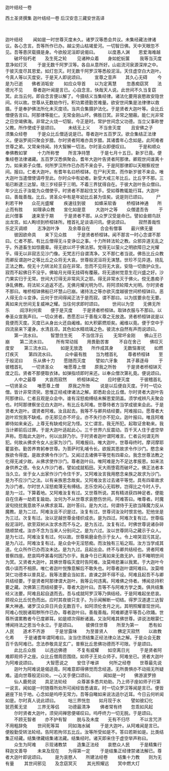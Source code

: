迦叶结经一卷


西土圣贤撰集
迦叶结经一卷
后汉安息三藏安世高译


　　

迦叶结经
　　闻如是一时世尊灭度未久。诸罗汉等悉会共议。未集经藏法律诸议。各心念言。吾等所作已办。越尘劳山枯竭爱河。一切智日佛。天中天眼忽不见。吾等患厌载摄是身。今欲般泥洹即说偈曰。
　　以度愚人渊　　恩爱海难越
　　破坏俗朽老　　及生死之轮
　　见诸种众着　　身如蛇蚖箧
　　我等当灭度　　意净如灯灭
　　于是无数千阿罗汉等。各自从意所好。山岩流河泉源深岸之中。于彼灭度尽其恩爱。如灯忽灭。时无数千阿罗汉等悉般泥洹。天住虚空白大迦叶。今真人等以灭度安。于是天人即说颂曰。
　　宣尊之音声　　其久心无碍
　　今是为已逝　　佛者消垢安
　　如应众导首　　以为定离慧
　　忽愚痴窈冥　　法德光不见
　　尊者迦叶闻是言已。心自念言。快哉天人说。此世间不久当复窈冥。此当云何。即自念言便以解了。今摄结义当集经律。诸法化要用哀愍故安隐世间。何以故。世尊从无数劫作行。积功累德勤苦难量。欲安世间集是法律律以救摄。于是奉护佛法所化未灭度顷。当共合集摄护法化。于是贤者大迦叶等。会比丘僧便告言曰。阿那律等能仁。无常金刚山坏。佛胜日冥。非常之闇蔽。能仁光非常之日空竭佛海。非常之火烧一切智。今正是时。常护世间念父功德。当立父事称誉父教。所作使成于是颂曰。
　　未结无上义　　不当舍灭度
　　且安佛之子　　须集众经卷
　　于是众比丘僧适说是已。尊者迦叶五百罗汉。欲合集结正法律义。便诣罗阅只聚会岁腊。尔时贤者阿难亦具岁腊。其诸耆年心念如是。此阿难者世尊之弟。又常亲侍闻。持大智解一切法。尔时圣众即便叹曰。
　　于是和顺众　　奉佛教如掌
　　十力所称誉　　所言净持慧
　　于是七月十五日。新岁已竟。便集经卷法律诸藏。五百罗汉悉俱聚会。耆年大迦叶告贤者阿那律。卿观世间谁离十力。如来弟子众僧。何所罗汉所作已办而不来会乎。于是阿那律即以天眼察视世间。报曰。仁者大迦叶。有耆年名曰桥桓钵。在尸利天宫。而作新岁彼不来会。唯大迦叶当遣僧使请呼至此。尔时众中有幼者。新受大戒三年比丘。比丘字不那。三垢已断逮三达智。晓三岁经获于三明。不着三界犹得自在。于彼大迦叶告众僧曰。年少比丘子汝能为众僧使乎。时贤者不那起住叉手。受如尊教辄能行耳。大迦叶曰。善哉善哉。比丘。贤圣众中有是年幼比丘甚为佳矣。说是则已颂曰。
　　尸利若干种　　众花光盛耀
　　疾速往到彼　　如蜂采软香
　　桥桓钵神通　　所止而有胜
　　如理承众教　　宣化如是意
　　大迦叶之等　　众僧遣吾告
　　于此兴僧事　　速来至于期
　　于是贤者不那。从众罗汉受是命已。譬如金翅鸟跃出龙宫。如人眴顷到桥桓钵所。稽首礼足谈语问讯。便说颂曰。
　　寂然善哉性　　乐定灭调顺
　　志净迦叶净　　及余尊自在
　　合会有僧事　　最兴佛无量
　　彼因欲命具　　来下见众胜
　　于是贤者桥桓钵。闻不那言一时心念谓不那曰。仁者不那。有比丘僧得无斗变诤讼之事。十力所转法轮之教。众邪异道无乱之乎。外道畜生如惊鹿辈。得无欲以坏于佛法邪。党得无以萤火之明欲障日之光耀乎。得无以非寂志见沙门像。无梵志行自谓清净。又不那仁者当说。佛告比丘众教而卿反谓迦叶之等比丘之众将无大哀。世尊般泥洹将无演慧。世珍不见异道。挠乱正法之教。傥无十力转法轮王自在非常。忽而不见将无大哀。安隐一切救护众生。寂而不起佛日不没乎。佛喻月光得无挂碍有覆蔽。将无道树觉意生花兴盛之好。沙门果实归于无常。世间大灯得无非常风灭之耶。得无非常水灭于佛火。傥无愚痴子诤乱佛教。将法轮义追返不还。无佛月耀光明为尽。将阿须轮障大光明。尔时贤者不那曰。唯桥桓钵佛船已坏慧山已崩。诸持法之等亦欲灭度越彼世间桥桓钵曰。恶人得无合斗变诤。云何于世间得闻正法于是而寂。谓不那曰。以为拔要余在无要。离如来光世间无复威神之耀。当往何求即时颂曰。
　　世间以为空　　无佛无所乐
　　阎浮利何索　　便于是灭度
　　于是贤者桥桓钵。取钵衣服与不那曰。以奉圣众宣我声曰。一切众贤者。悉愿忍以于善哉义尊之无放逸。贤者桥桓钵说是以竟便而灭度。灭度已从身出火还自阇维。如大积薪燃炬矣。阇维以竟。便于空中于四流泉来下灌身。水清且凉。其色如水精琉璃之色。彼流水自然有声而说颂曰。
　　第一流水曰。
　　智慧住生死　　不当信浮云
　　无常坏金刚　　佛山王已崩
　　第二流水曰。
　　所有常动摇　　用畏勤苦害
　　不自在舍己　　佛叹灭度安
　　第三流水曰。
　　如是无放逸　　所作成其身
　　无数恼害扰　　如燃灯疾灭
　　第四流水曰。
　　众中最有胜　　当为稽首礼
　　尊者桥桓钵　　至于般泥曰
　　乐从佛十力　　愿随而灭度
　　譬如六牙象　　其子慕逐母
　　于彼稽首礼　　一切贤圣众
　　唯愿尊上僧　　原我之所咎
　　于是贤者桥桓钵灭度之后。贤者不那便取衣钵。如弹指顷即时来还。以奉众僧次第礼竟。便说颂曰。
　　人中之最尊　　大哀而寂然
　　桥桓钵闻之　　应时便灭度
　　于彼稽首礼　　一切贤圣众
　　唯愿尊上僧　　原我之所咎
　　说是以后便自灭度。于时一切众僧。皆计非常须臾。思惟正经戒律诸法之解。即悉赴会比丘僧。尔时贤者大迦叶告阿那律曰。仁者且观是众会中。谁有淫怒痴缚结未解恩爱阴盖。须学戒辨凡夫聚会也。时阿那律察坐讫白大迦叶。有比丘名阿难。世尊侍者方当学成彼来会此。于是贤者大迦叶。谓贤者阿难。汝且起去。我等不与卿共结经要。阿难报曰。愿尊者大迦叶欢悦我不缺戒。亦无邪见亦不坏业。亦不失行亦不犯众。迦叶报曰。唯且阿难卿侍如来亲近。上尊无有缺戒何足为怪。又仁谓言。我无所犯。起取证舍勒来。我当计卿前后过罪。于是大迦叶适起此心。三千世界六反震动。百千天人住于虚空举声称。怨哉此大迦叶。何以出辞乃尔。于时贤者迦叶谓阿难言。仁者云何谓无所犯。何故从佛求令女人出家为沙门。阿难报曰。唯大迦叶。世尊母终时。摩诃摩耶瞿昙弥。勤苦养育躬奉世尊。为菩萨时乳哺令长。欲报其恩故求令作沙门。愍念亲族欲令得度。是故求佛令作沙门。又闻过去诸佛平等觉有四辈众。我念世尊法教之化得无减少故。从佛求使作沙门。尊者迦叶曰。唯阿难是为不足达孝报恩。如来法身供养之德。令女人作沙门者。譬如成就稻田。天大雨堕雹而破坏之。佛正法者本当久立。坐于女人出家作沙门令住千岁。又阿难汝言我用愍念亲族之故求为沙门。是为不应沙门之法。以有亲族恩念故矣。又阿难汝言过去诸平等觉。具有四辈故求为沙门者。尔时世人淫怒痴薄无有缚结。志乐空闲心无瑕秽。岂得比之今时人乎。是为一过。下算着地。又阿难汝复有过。又世尊所说。其有精进获四神足者。便能自在住寿一劫若复踰劫。汝何为不从世尊求哀愍伤世间。阿难答曰。唯尊者。时魔波旬挠扰我意故不从佛求哀耳。迦叶答曰。是为大过。何谓侍于无欲当降魔力反从魔教。是为二过。阿难汝且不识是过。汝复有过。世尊诃汝汝时恨言他。犯他坐是为三过。次复有过。汝以足越世尊金缕织成衣。是为四过。阿难次复有过。世尊临般泥洹时。欲至双树从汝求水而不与之。是为五过。汝复有过。时佛世尊说诸杂碎随顺禁戒。汝亦不念为当来人分别问之。是为六过。汝以世尊阴马之藏示于众人。是为七过。阿难汝复有过。何以故。世尊紫磨金色示于女人。令上啼哭泪污其足。是为八过。阿难汝复有过。是众会中无淫怒痴。而汝独有三垢之瑕。汝方当学成其道。化众所作已办而汝未达。是为九过。且起出会。终不与卿共结经也。贤者阿难普察四座。悲哀鸣呼甚毒何因乃尔乎。我身今日已离如来无救无护。目不睹明世间为冥。又贤者大迦叶。其佛世尊临灭度时告阿难。汝莫啼悲兼以我累。于大迦叶今偶小误而不相原。唯仁者迦叶悦豫意解后不敢失也。时尊者迦叶谓阿难曰。汝莫啼哭仁功德本以普具足。我等法要会当如言。直谏之辞不得不设。阿难且起吾不与卿共结经要。于是贤者阿那律谓大迦叶。我等云何违离。阿难佛之侍者。博闻总持积要之藏。次佛第三而结经要乎。尊者大迦叶曰。吾等不与阿难方学之类。俱共结集经义法要。阿难且起自退而去。吾与成就阿罗汉等乃俱结经。于是阿难起坐悲哀。顾视众比丘忧色而出。应时其夜彼只支子。为示闻解断一切结。得罗汉道逮三达智果大神通。诸罗汉众异日共会无数百千。如阿须伦舍月之光。其明照耀普现世间。阿难心悦脱诸瑕秽所作已办。尊者迦叶曰。善哉善哉。阿难卿逮平等吾心欣踊。世尊所谓累教者今已度卿耳。如是顺次得断诸漏。又汝阿难其佛世尊。讲说法眼蒙仁博闻持法之恩当今永立。于是颂曰。
　　彼佛住世尊　　所至为第一
　　悉有如人民　　道术不齐游
　　于是甘露味　　为至普贤人
　　佛定灭寂然　　以故教化希
　　于是诸耆年谓阿难曰。汝当住须结集正经法律众法之解。于是众会无数百千告阿难已。念法恭敬具足玄广。普察比丘思佛功德而不可限。于是颂曰。
　　此比丘众胜　　以违远佛德
　　不复有威耀　　如空离日光
　　于是贤者阿难即观师子之座。众比丘僧周匝围绕。如师子王处众师子。阿难坐已。贤者大迦叶为阿难说颂曰。
　　大智愿说之　　安住子唯讲
　　何所之经卷　　世尊最先说
　　迦叶为阿难说是偈适竟。阿难意即得佛觉而念经道。无所畏惧亦不动摇无所疑难。遥向世尊般泥曰处。一心叉手便口颂曰。
　　闻如是一时　　佛游波罗捺
　　仙人鹿苑说　　具足法轮经
　　众尊甚多悉共劝助。乃上师子座如师子行第一说言。闻如是一时随尊所处所可闻经皆悉诵宣。时一切众罗汉等闻是言已。便皆避座下处于地。心念如是呜呼无常力。吾等自睹如来说法适尔近耳。今日云何听闻如是。尔时真人说此颂曰。
　　咄三界恍忽　　如月现于水
　　譬如彼幻化　　犹芭蕉无坚
　　三界无等侣　　功德最清净
　　佛者常有终　　忽乖如风起
　　尔时贤者大迦叶。须臾间禅思便嗟叹曰。呜呼终力一切无脱。于是颂曰。
　　不顾无智者　　亦不护有智
　　脱与及未度　　无有不归尽
　　不以言咒济　　不用粗辞免
　　世间死等耳　　同如海水碱
　　于是大迦叶。从阿难闻是言已。便殷勤受转法轮经。告阿若拘邻五比丘。汝等所受如是不。答曰若斯如是。比类结集正经藏。结集律藏结集诸法藏。结集经时。诸天即来住于虚空举声称曰。
　　众生为阿难　　示现诸教禁
　　造集正法经　　哀愍众人民
　　于是精集行　　释迦文善导
　　未来及现在　　为得第一定
　　于是结集正经律禁诸法解已。尊者大迦叶即说颂曰。
　　是为哀愍人　　所建法经卷
　　结集十力教　　则为无有量
　　其世间邪见　　及念窈冥灭
　　其光照耀远　　冥中燃大灯


